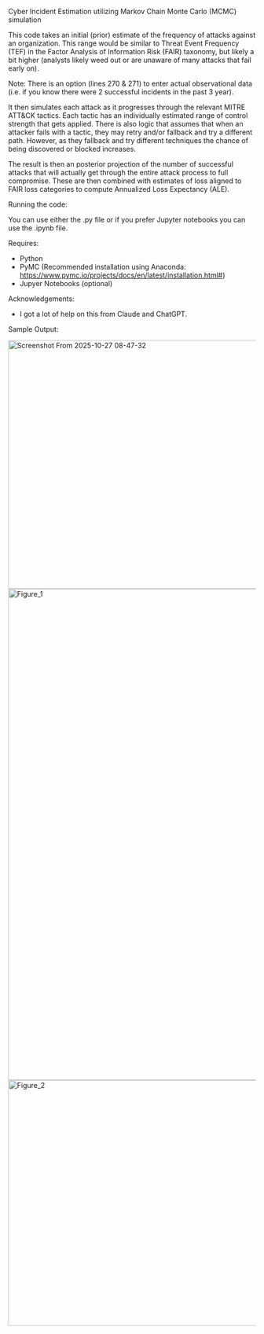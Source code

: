 Cyber Incident Estimation utilizing Markov Chain Monte Carlo (MCMC) simulation

This code takes an initial (prior) estimate of the frequency of attacks against an organization. This range would be similar to Threat Event Frequency (TEF) in the Factor Analysis of Information Risk (FAIR) taxonomy, but likely a bit higher (analysts likely weed out or are unaware of many attacks that fail early on).

Note: There is an option (lines 270 & 271) to enter actual observational data (i.e. if you know there were 2 successful incidents in the past 3 year).

It then simulates each attack as it progresses through the relevant MITRE ATT&CK tactics. Each tactic has an individually estimated range of control strength that gets applied. There is also logic that assumes that when an attacker fails with a tactic, they may retry and/or fallback and try a different path. However, as they fallback and try different techniques the chance of being discovered or blocked increases.

The result is then an posterior projection of the number of successful attacks that will actually get through the entire attack process to full compromise. These are then combined with estimates of loss aligned to FAIR loss categories to compute Annualized Loss Expectancy (ALE).

Running the code:

You can use either the .py file or if you prefer Jupyter notebooks you can use the .ipynb file.

Requires:
- Python
- PyMC (Recommended installation using Anaconda: https://www.pymc.io/projects/docs/en/latest/installation.html#)
- Jupyer Notebooks (optional)

Acknowledgements:
- I got a lot of help on this from Claude and ChatGPT.

Sample Output:


<img width="1070" height="506" alt="Screenshot From 2025-10-27 08-47-32" src="https://github.com/user-attachments/assets/937dbe39-152d-4634-b39b-784dca72cc5a" />


<img width="1500" height="1000" alt="Figure_1" src="https://github.com/user-attachments/assets/09417354-2230-461d-a7bf-b5cd38fff909" />


<img width="800" height="500" alt="Figure_2" src="https://github.com/user-attachments/assets/edf216cf-1d7d-49bc-9f32-a0e37cc5669f" />

